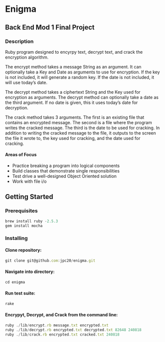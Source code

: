 # Enigma

## Back End Mod 1 Final Project

### Description

Ruby program designed to encyrpy text, decrypt text, and crack the encryption algorithm.  

The encrypt method takes a message String as an argument. It can optionally take a Key and Date as arguments to use for encryption. 
If the key is not included, it will generate a random key. If the date is not included, it will use today’s date. 
 
The decrypt method takes a ciphertext String and the Key used for encryption as arguments. The decrypt method can optionally take a date as the third argument. 
If no date is given, this it uses today’s date for decryption.  
  
The crack method takes 3 arguments. The first is an existing file that contains an encrypted message. The second is a file where the program writes the cracked message. 
The third is the date to be used for cracking. In addition to writing the cracked message to the file, 
it outputs to the screen the file it wrote to, the key used for cracking, and the date used for cracking.

#### Areas of Focus

* Practice breaking a program into logical components
* Build classes that demonstrate single responsibilities
* Test drive a well-designed Object Oriented solution
* Work with file i/o

## Getting Started
### Prerequisites
```javascript
brew install ruby -2.5.3
gem install mocha
```
### Installing
#### Clone repository:
```javascript
git clone git@github.com:jpc20/enigma.git
```
#### Navigate into directory:
```javascript
cd enigma
```

#### Run test suite:
```javascript
rake
```

#### Encrypyt, Decrypt, and Crack from the command line:
```javascript
ruby ./lib/encrypt.rb message.txt encrypted.txt
ruby ./lib/decrypt.rb encrypted.txt decrypted.txt 82648 240818
ruby ./lib/crack.rb encrypted.txt cracked.txt 240818
```
